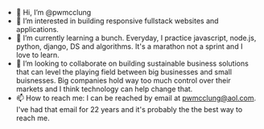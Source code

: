 - 👋 Hi, I’m @pwmcclung
- 👀 I’m interested in building responsive fullstack websites and applications.
- 🌱 I’m currently learning a bunch. Everyday, I practice javascript, node.js, python, django, DS and algorithms. It's a marathon not a sprint and I love to learn.
- 💞️ I’m looking to collaborate on building sustainable business solutions that can level the playing field between big businesses and small  buisnesses. Big companies hold way too much control over their markets and I think technology can help change that.
- 📫 How to reach me: I can be reached by email at pwmcclung@aol.com. I've had that email for 22 years and it's probably the the best way to reach me.

<!---
pwmcclung/pwmcclung is a ✨ special ✨ repository because its `README.md` (this file) appears on your GitHub profile.
You can click the Preview link to take a look at your changes.
--->

